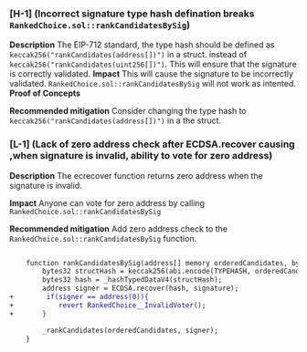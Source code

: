 ### [H-1] (Incorrect signature type hash defination breaks `RankedChoice.sol::rankCandidatesBySig`)

**Description**
The EIP-712 standard, the type hash should be defined as `keccak256("rankCandidates(address[])")` in a struct. instead of `keccak256("rankCandidates(uint256[])")`. This will ensure that the signature is correctly validated.
**Impact**
This will cause the signature to be incorrectly validated. `RankedChoice.sol::rankCandidatesBySig` will not work as intented.
**Proof of Concepts**

**Recommended mitigation**
Consider changing the type hash to `keccak256("rankCandidates(address[])")` in a the struct.

### [L-1] (Lack of zero address check after ECDSA.recover causing ,when signature is invalid, ability to vote for zero address)

**Description**
The ecrecover function returns zero address when the signature is invalid.

**Impact**
Anyone can vote for zero address by calling `RankedChoice.sol::rankCandidatesBySig`

**Recommended mitigation**
Add zero address check to the `RankedChoice.sol::rankCandidatesBySig` function.

```diff

    function rankCandidatesBySig(address[] memory orderedCandidates, bytes memory signature) external {
        bytes32 structHash = keccak256(abi.encode(TYPEHASH, orderedCandidates));
        bytes32 hash = _hashTypedDataV4(structHash);
        address signer = ECDSA.recover(hash, signature);
+        if(signer == address(0)){
+           revert RankedChoice__InvalidVoter();
+       }

        _rankCandidates(orderedCandidates, signer);
    }

```
